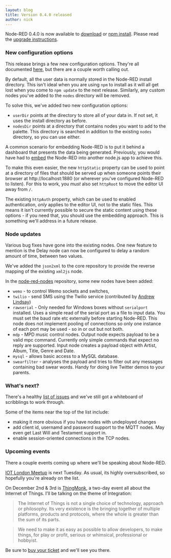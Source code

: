 ```yaml
---
layout: blog
title: Version 0.4.0 released
author: nick
---
```


Node-RED 0.4.0 is now available to [download](https://github.com/node-red/node-red/archive/0.4.0.zip) or [npm install](https://npmjs.org/package/node-red). Please read the [upgrade instructions](http://nodered.org/docs/getting-started/upgrading.html).

### New configuration options

This release brings a few new configuration options. They're all documented [here](http://nodered.org/docs/configuration.html), but there are a couple worth calling out.

By default, all the user data is normally stored in the Node-RED install directory. This isn't ideal when you are using `npm` to install as it will all get lost when you come to `npm update` to the next release. Similarly, any custom nodes you've added to the `nodes` directory will be removed.

To solve this, we've added two new configuration options:

- `userDir` points at the directory to store all of your data in. If not set, it uses the install directory as before.
- `nodesDir` points at a directory that contains nodes you want to add to the palette. This directory is searched in addition to the existing `nodes` directory, so you can use either.

A common scenario for embedding Node-RED is to put it behind a dashboard that presents the data being generated. Previously, you would have had to [embed](http://nodered.org/docs/embedding.html) the Node-RED into another node.js app to achieve this.

To make this even easier, the new `httpStatic` property can be used to point at a directory of files that should be served up when someone points their browser at http://localhost:1880 (or wherever you've configured Node-RED to listen). For this to work, you *must* also set `httpRoot` to move the editor UI away from `/`.

The existing `httpAuth` property, which can be used to enabled authentication, *only* applies to the editor UI, not to the static files. This means it isn't currently possible to secure the static content using these options - if you need that, you should use the embedding approach. This is something we'll address in a future release.


### Node updates
Various bug fixes have gone into the existing nodes. One new feature to mention is the Delay node can now be configured to delay a random amount of time, between two values.

We've added the `json2xml` to the core repository to provide the reverse mapping of the existing `xml2js` node.

In the [node-red-nodes](https://github.com/node-red/node-red-nodes) repository, some new nodes have been added:

 - `wemo` - to control Wemo sockets and switches,
 - `twilio` - send SMS using the Twilio service (contributed by [Andrew Lindsay](http://blog.thiseldo.co.uk/))
 - `rawserial` - Only needed for Windows boxes without `serialport` installed. Uses a simple read of the serial port as a file to input data. You must set the baud rate etc externally before starting Node-RED. This node does not implement pooling of connections so only one instance of each port may be used - so in or out but not both.
 - `mdp` - MPD music control nodes. Output node expects payload to be a valid mpc command. Currently only simple commands that expect no reply are supported. Input node creates a payload object with Artist, Album, Title, Genre and Date.
 - `mysql` - allows basic access to a MySQL database.
 - `swearfilter` - analyses the payload and tries to filter out any messages containing bad swear words. Handy for doing live Twitter demos to your parents.

### What's next?

There's a healthy [list of issues](https://github.com/node-red/node-red/issues?state=open) and we've still got a whiteboard of scribblings to work through.

Some of the items near the top of the list include:

 - making it more obvious if you have nodes with undeployed changes
 - add client id, usernamd and password support to the MQTT nodes. May even get Last Will and Testament support in.
 - enable session-oriented connections in the TCP nodes.



### Upcoming events

There a couple events coming up where we'll be speaking about Node-RED.

[IOT London Meetup](http://www.meetup.com/iotlondon/events/145842362/) is next Tuesday. As usual, its highly oversubscribed, so hopefully you're already on the list.

On December 2nd & 3rd is [ThingMonk](http://redmonk.com/thingmonk/), a two-day event all about the Internet of Things. I'll be talking on the theme of Integration:
> The Internet of Things is not a single choice of technology, approach or philosophy. Its very existence is the bringing together of multiple platforms, products and protocols, where the whole is greater than the sum of its parts.

>We need to make it as easy as possible to allow developers, to make things, for play or profit, serious or whimsical, professional or hobbyist.

Be sure to [buy your ticket](http://redmonk.com/thingmonk/tickets/) and we'll see you there.

